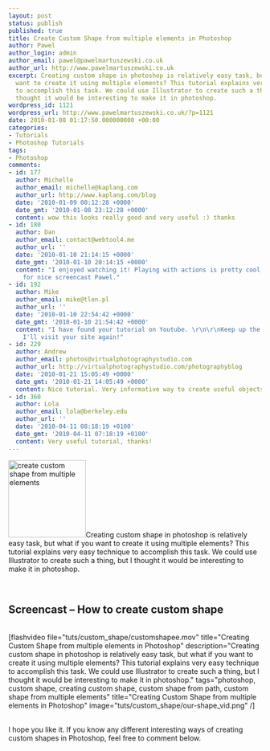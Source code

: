 ```yaml
---
layout: post
status: publish
published: true
title: Create Custom Shape from multiple elements in Photoshop
author: Pawel
author_login: admin
author_email: pawel@pawelmartuszewski.co.uk
author_url: http://www.pawelmartuszewski.co.uk
excerpt: Creating custom shape in photoshop is relatively easy task, but what if you
  want to create it using multiple elements? This tutorial explains very easy technique
  to accomplish this task. We could use Illustrator to create such a thing, but I
  thought it would be interesting to make it in photoshop.
wordpress_id: 1121
wordpress_url: http://www.pawelmartuszewski.co.uk/?p=1121
date: 2010-01-08 01:17:50.000000000 +00:00
categories:
- Tutorials
- Photoshop Tutorials
tags:
- Photoshop
comments:
- id: 177
  author: Michelle
  author_email: michelle@kaplang.com
  author_url: http://www.kaplang.com/blog
  date: '2010-01-09 00:12:28 +0000'
  date_gmt: '2010-01-08 23:12:28 +0000'
  content: wow this looks really good and very useful :) thanks
- id: 180
  author: Dan
  author_email: contact@webtool4.me
  author_url: ''
  date: '2010-01-10 21:14:15 +0000'
  date_gmt: '2010-01-10 20:14:15 +0000'
  content: "I enjoyed watching it! Playing with actions is pretty cool! \r\n\r\nThanks
    for nice screencast Pawel."
- id: 192
  author: Mike
  author_email: mike@tlen.pl
  author_url: ''
  date: '2010-01-10 22:54:42 +0000'
  date_gmt: '2010-01-10 21:54:42 +0000'
  content: "I have found your tutorial on Youtube. \r\n\r\nKeep up the good work.
    I'll visit your site again!"
- id: 229
  author: Andrew
  author_email: photos@virtualphotographystudio.com
  author_url: http://virtualphotographystudio.com/photographyblog
  date: '2010-01-21 15:05:49 +0000'
  date_gmt: '2010-01-21 14:05:49 +0000'
  content: Nice tutorial. Very informative way to create useful objects with paths.
- id: 360
  author: Lola
  author_email: lola@berkeley.edu
  author_url: ''
  date: '2010-04-11 08:18:19 +0100'
  date_gmt: '2010-04-11 07:18:19 +0100'
  content: Very useful tutorial, thanks!
---
```

<p><img class="fl_lft thumb m_b_20" width="154" height="154" title="create custom shape from multiple elements" alt="create custom shape from multiple elements" src="http://www.pawelmartuszewski.co.uk/tuts/custom_shape/our-shape.png"/>Creating custom shape in photoshop is relatively easy task, but what if you want to create it using multiple elements? This tutorial explains very easy technique to accomplish this task. We could use Illustrator to create such a thing, but I thought it would be interesting to make it in photoshop.
<a href="http://www.pawelmartuszewski.co.uk/tuts/custom_shape/PMD_custom_shape.zip" class="btn btn_source"></a></p>
<div class="space">&nbsp;</div>
<h2>Screencast &ndash; How to create custom shape</h2>
<div class="dev"><div class="dev_in">&nbsp;</div></div>
[flashvideo file="tuts/custom_shape/customshapee.mov" title="Creating Custom Shape from multiple elements in Photoshop" description="Creating custom shape in photoshop is relatively easy task, but what if you want to create it using multiple elements? This tutorial explains very easy technique to accomplish this task. We could use Illustrator to create such a thing, but I thought it would be interesting to make it in photoshop." tags="photoshop, custom shape, creating custom shape, custom shape from path, custom shape from multiple elements" title="Creating Custom Shape from multiple elements in Photoshop" image="tuts/custom_shape/our-shape_vid.png"  /]
<div class="cl">&nbsp;</div>
<p>I hope you like it. If you know any different interesting ways of creating custom shapes in Photoshop, feel free to comment below.</p>
